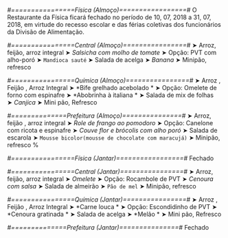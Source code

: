 
*#================Física (Almoço)=================#*
O Restaurante da Física ficará fechado no período de 10, 07, 2018 a 31, 07, 2018, em virtude do recesso escolar e das férias coletivas dos funcionários da Divisão de Alimentação.

*#================Central (Almoço)================#*
➤ Arroz, feijão, arroz integral
➤ *Salsicha com molho de tomate*
➤ Opção: PVT com alho-poró
➤ `Mandioca sauté`
➤ Salada de acelga
➤ *Banana*
➤ Minipão, refresco

*#================Química (Almoço)================#*
➤ Arroz ,  Feijão ,  Arroz Integral
➤ *Bife grelhado acebolado *
➤ Opção: Omelete de forno com espinafre 
➤ *Abobrinha à italiana *
➤ Salada de mix de folhas   
➤ *Canjica*
➤ Mini pão, Refresco

*#==============Prefeitura (Almoço)===============#*
➤ Arroz, feijão , arroz integral
➤ *Role de frango ao pomodoro*
➤ Opção: Canelone com ricota e espinafre 
➤ *Couve flor e brócolis com alho poró*
➤ Salada de escarola
➤ `Mousse bicolor(mousse de chocolate com maracujá)`
➤ Minipão, refresco
%

*#================Física (Jantar)=================#*
Fechado

*#================Central (Jantar)================#*
➤ Arroz, feijão, arroz integral
➤ *Omelete*
➤ Opção: Rocambole de PVT
➤ *Cenoura com salsa*
➤ Salada de almeirão
➤ `Pão de mel`
➤ Minipão, refresco

*#================Química (Jantar)================#*
➤ Arroz ,  Feijão ,  Arroz Integral
➤ *Carne louca *
➤ Opção: Escondidinho de PVT 
➤ *Cenoura gratinada *
➤ Salada de acelga 
➤ *Melão *
➤ Mini pão, Refresco

*#==============Prefeitura (Jantar)===============#*
Fechado
